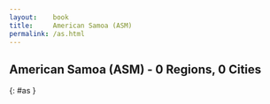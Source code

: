 ```yaml
---
layout:    book
title:     American Samoa (ASM)
permalink: /as.html
---
```


## American Samoa (ASM) - 0 Regions, 0 Cities
{: #as }






 
